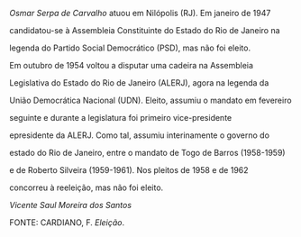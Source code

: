 

*Osmar Serpa de Carvalho* atuou em Nilópolis (RJ). Em janeiro de 1947

candidatou-se à Assembleia Constituinte do Estado do Rio de Janeiro na

legenda do Partido Social Democrático (PSD), mas não foi eleito.



Em outubro de 1954 voltou a disputar uma cadeira na Assembleia

Legislativa do Estado do Rio de Janeiro (ALERJ), agora na legenda da

União Democrática Nacional (UDN). Eleito, assumiu o mandato em fevereiro

seguinte e durante a legislatura foi primeiro vice-presidente

epresidente da ALERJ. Como tal, assumiu interinamente o governo do

estado do Rio de Janeiro, entre o mandato de Togo de Barros (1958-1959)

e de Roberto Silveira (1959-1961). Nos pleitos de 1958 e de 1962

concorreu à reeleição, mas não foi eleito.



*Vicente Saul Moreira dos Santos*



FONTE: CARDIANO, F. *Eleição*.

